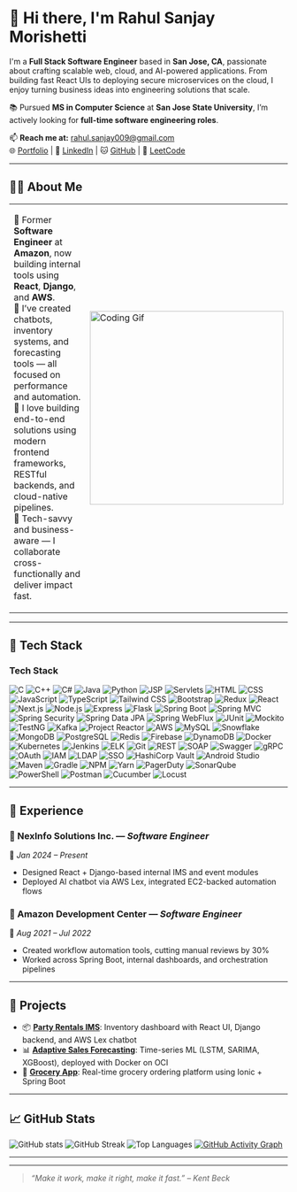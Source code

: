 # 👋 Hi there, I'm Rahul Sanjay Morishetti

I'm a **Full Stack Software Engineer** based in **San Jose, CA**, passionate about crafting scalable web, cloud, and AI-powered applications. From building fast React UIs to deploying secure microservices on the cloud, I enjoy turning business ideas into engineering solutions that scale.

📚 Pursued **MS in Computer Science** at **San Jose State University**, I’m actively looking for **full-time software engineering roles**.

📫 **Reach me at:** rahul.sanjay009@gmail.com  
🌐 [Portfolio](https://rahulsanjay009.github.io) | 💼 [LinkedIn](https://www.linkedin.com/in/rahulsanjay009/) | 🐱 [GitHub](https://github.com/rahulsanjay009) | 🧠 [LeetCode](https://leetcode.com/rahulsanjay009)

---

## 👨‍💻 About Me

<table border="0" cellspacing="0" cellpadding="0" style="border-collapse: collapse;">
<tr>
<td>

🔹 Former **Software Engineer** at **Amazon**, now building internal tools using **React**, **Django**, and **AWS**.<br>
🔹 I’ve created chatbots, inventory systems, and forecasting tools — all focused on performance and automation.<br>
🔹 I love building end-to-end solutions using modern frontend frameworks, RESTful backends, and cloud-native pipelines.<br>
🔹 Tech-savvy and business-aware — I collaborate cross-functionally and deliver impact fast.

</td>
<td>
  <img src="https://camo.githubusercontent.com/0e2953d98b21eda5a158939ea202c7c07b16b0dc0dc5c1e269826c29a01a974f/68747470733a2f2f7777772e77656232347a6f6e652e636f6d2f77702d636f6e74656e742f75706c6f6164732f323032322f31302f34363230372d70726f6772616d6d65722d312e676966" width="350" alt="Coding Gif" />
</td>
</tr>
</table>

---

## 🧠 Tech Stack
### Tech Stack

![C](https://img.shields.io/badge/-C-informational?style=flat&logo=c&logoColor=white) ![C++](https://img.shields.io/badge/-C++-informational?style=flat&logo=c%2B%2B&logoColor=white) ![C#](https://img.shields.io/badge/-C%23-informational?style=flat&logo=c-sharp&logoColor=white) ![Java](https://img.shields.io/badge/-Java-informational?style=flat&logo=java&logoColor=white) ![Python](https://img.shields.io/badge/-Python-informational?style=flat&logo=python&logoColor=white) ![JSP](https://img.shields.io/badge/-JSP-informational?style=flat&logo=java&logoColor=white) ![Servlets](https://img.shields.io/badge/-Servlets-informational?style=flat&logo=java&logoColor=white) ![HTML](https://img.shields.io/badge/-HTML5-informational?style=flat&logo=html5&logoColor=white) ![CSS](https://img.shields.io/badge/-CSS3-informational?style=flat&logo=css3&logoColor=white) ![JavaScript](https://img.shields.io/badge/-JavaScript-informational?style=flat&logo=javascript&logoColor=white) ![TypeScript](https://img.shields.io/badge/-TypeScript-informational?style=flat&logo=typescript&logoColor=white) ![Tailwind CSS](https://img.shields.io/badge/-Tailwind_CSS-informational?style=flat&logo=tailwind-css&logoColor=white) ![Bootstrap](https://img.shields.io/badge/-Bootstrap-informational?style=flat&logo=bootstrap&logoColor=white) ![Redux](https://img.shields.io/badge/-Redux-informational?style=flat&logo=redux&logoColor=white) ![React](https://img.shields.io/badge/-React-informational?style=flat&logo=react&logoColor=white) ![Next.js](https://img.shields.io/badge/-Next.js-informational?style=flat&logo=next.js&logoColor=white) ![Node.js](https://img.shields.io/badge/-Node.js-informational?style=flat&logo=node.js&logoColor=white) ![Express](https://img.shields.io/badge/-Express.js-informational?style=flat&logo=express&logoColor=white) ![Flask](https://img.shields.io/badge/-Flask-informational?style=flat&logo=flask&logoColor=white) ![Spring Boot](https://img.shields.io/badge/-Spring_Boot-informational?style=flat&logo=spring&logoColor=white) ![Spring MVC](https://img.shields.io/badge/-Spring_MVC-informational?style=flat&logo=spring&logoColor=white) ![Spring Security](https://img.shields.io/badge/-Spring_Security-informational?style=flat&logo=spring&logoColor=white) ![Spring Data JPA](https://img.shields.io/badge/-Spring_Data_JPA-informational?style=flat&logo=spring&logoColor=white) ![Spring WebFlux](https://img.shields.io/badge/-Spring_WebFlux-informational?style=flat&logo=spring&logoColor=white) ![JUnit](https://img.shields.io/badge/-JUnit-informational?style=flat&logo=junit5&logoColor=white) ![Mockito](https://img.shields.io/badge/-Mockito-informational?style=flat&logo=mockito&logoColor=white) ![TestNG](https://img.shields.io/badge/-TestNG-informational?style=flat&logo=testng&logoColor=white) ![Kafka](https://img.shields.io/badge/-Kafka-informational?style=flat&logo=apachekafka&logoColor=white) ![Project Reactor](https://img.shields.io/badge/-Project_Reactor-informational?style=flat&logo=reactor&logoColor=white) ![AWS](https://img.shields.io/badge/-AWS-informational?style=flat&logo=amazonaws&logoColor=white) ![MySQL](https://img.shields.io/badge/-MySQL-informational?style=flat&logo=mysql&logoColor=white) ![Snowflake](https://img.shields.io/badge/-Snowflake-informational?style=flat&logo=snowflake&logoColor=white) ![MongoDB](https://img.shields.io/badge/-MongoDB-informational?style=flat&logo=mongodb&logoColor=white) ![PostgreSQL](https://img.shields.io/badge/-PostgreSQL-informational?style=flat&logo=postgresql&logoColor=white) ![Redis](https://img.shields.io/badge/-Redis-informational?style=flat&logo=redis&logoColor=white) ![Firebase](https://img.shields.io/badge/-Firebase-informational?style=flat&logo=firebase&logoColor=white) ![DynamoDB](https://img.shields.io/badge/-DynamoDB-informational?style=flat&logo=amazondynamodb&logoColor=white) ![Docker](https://img.shields.io/badge/-Docker-informational?style=flat&logo=docker&logoColor=white) ![Kubernetes](https://img.shields.io/badge/-Kubernetes-informational?style=flat&logo=kubernetes&logoColor=white) ![Jenkins](https://img.shields.io/badge/-Jenkins-informational?style=flat&logo=jenkins&logoColor=white) ![ELK](https://img.shields.io/badge/-ELK_Stack-informational?style=flat&logo=elastic&logoColor=white) ![Git](https://img.shields.io/badge/-Git-informational?style=flat&logo=git&logoColor=white) ![REST](https://img.shields.io/badge/-REST-informational?style=flat&logo=rest&logoColor=white) ![SOAP](https://img.shields.io/badge/-SOAP-informational?style=flat&logo=soap&logoColor=white) ![Swagger](https://img.shields.io/badge/-Swagger_OpenAPI-informational?style=flat&logo=swagger&logoColor=white) ![gRPC](https://img.shields.io/badge/-gRPC-informational?style=flat&logo=grpc&logoColor=white) ![OAuth](https://img.shields.io/badge/-OAuth-informational?style=flat&logo=oauth&logoColor=white) ![IAM](https://img.shields.io/badge/-IAM-informational?style=flat&logo=amazon-iam&logoColor=white) ![LDAP](https://img.shields.io/badge/-LDAP-informational?style=flat&logo=ldap&logoColor=white) ![SSO](https://img.shields.io/badge/-SSO-informational?style=flat&logo=openid&logoColor=white) ![HashiCorp Vault](https://img.shields.io/badge/-HashiCorp_Vault-informational?style=flat&logo=hashicorp&logoColor=white) ![Android Studio](https://img.shields.io/badge/-Android_Studio-informational?style=flat&logo=androidstudio&logoColor=white) ![Maven](https://img.shields.io/badge/-Maven-informational?style=flat&logo=apachemaven&logoColor=white) ![Gradle](https://img.shields.io/badge/-Gradle-informational?style=flat&logo=gradle&logoColor=white) ![NPM](https://img.shields.io/badge/-NPM-informational?style=flat&logo=npm&logoColor=white) ![Yarn](https://img.shields.io/badge/-Yarn-informational?style=flat&logo=yarn&logoColor=white) ![PagerDuty](https://img.shields.io/badge/-PagerDuty-informational?style=flat&logo=pagerduty&logoColor=white) ![SonarQube](https://img.shields.io/badge/-SonarQube-informational?style=flat&logo=sonarqube&logoColor=white) ![PowerShell](https://img.shields.io/badge/-PowerShell-informational?style=flat&logo=powershell&logoColor=white) ![Postman](https://img.shields.io/badge/-Postman-informational?style=flat&logo=postman&logoColor=white) ![Cucumber](https://img.shields.io/badge/-Cucumber-informational?style=flat&logo=cucumber&logoColor=white) ![Locust](https://img.shields.io/badge/-Locust-informational?style=flat&logo=locust&logoColor=white)



---

## 💼 Experience

### 🔸 NexInfo Solutions Inc. — *Software Engineer*  
📆 *Jan 2024 – Present*  
- Designed React + Django-based internal IMS and event modules
- Deployed AI chatbot via AWS Lex, integrated EC2-backed automation flows

### 🔸 Amazon Development Center — *Software Engineer*  
📆 *Aug 2021 – Jul 2022*  
- Created workflow automation tools, cutting manual reviews by 30%
- Worked across Spring Boot, internal dashboards, and orchestration pipelines

---

## 🚀 Projects

- 📦 [**Party Rentals IMS**](https://github.com/rahulsanjay009/partyrentals): Inventory dashboard with React UI, Django backend, and AWS Lex chatbot
- 📊 [**Adaptive Sales Forecasting**](https://github.com/rahulsanjay009/adaptive-sales-forecasting): Time-series ML (LSTM, SARIMA, XGBoost), deployed with Docker on OCI
- 🛒 [**Grocery App**](https://github.com/rahulsanjay009/grocery-app): Real-time grocery ordering platform using Ionic + Spring Boot

---

## 📈 GitHub Stats

![GitHub stats](https://github-readme-stats.vercel.app/api?username=rahulsanjay009&show_icons=true&theme=light&count_private=true) ![GitHub Streak](https://streak-stats.demolab.com?user=rahulsanjay009&theme=light) ![Top Languages](https://github-readme-stats.vercel.app/api/top-langs/?username=rahulsanjay009&layout=compact&theme=light) [![GitHub Activity Graph](https://github-readme-activity-graph.vercel.app/graph?username=rahulsanjay009&theme=light)](https://github.com/rahulsanjay009)

---

---

> *“Make it work, make it right, make it fast.” – Kent Beck*
